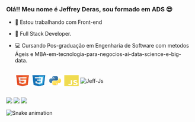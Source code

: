 <div>
  <img src="https://i.pinimg.com/originals/80/b0/c5/80b0c5191a07687dabc6d5e863d2bf52.jpg" alt="">
</div>


### Olá!! Meu nome é Jeffrey Deras, sou formado em ADS 😎

- 🔭 Estou trabalhando com Front-end
- 🌱 Full Stack Developer.
- 💻 Cursando Pos-graduação em Engenharia de Software com metodos Ágeis e MBA-em-tecnologia-para-negocios-ai-data-science-e-big-data.


  <div style="display: inline_block"><br>
  <img align="center" alt="Jeff-HTML" height="30" width="40" src="https://raw.githubusercontent.com/devicons/devicon/master/icons/html5/html5-original.svg">
  <img align="center" alt="Jeff-CSS" height="30" width="40" src="https://raw.githubusercontent.com/devicons/devicon/master/icons/css3/css3-original.svg">
  <img align="center" alt="Jeff-Python" height="30" width="40" src="https://raw.githubusercontent.com/devicons/devicon/master/icons/python/python-original.svg">
  <img align="center" alt="Jeff-Js" height="30" width="40" src="https://raw.githubusercontent.com/devicons/devicon/master/icons/javascript/javascript-plain.svg">
  <img align="center" alt="Jeff-Js" height="30" width="40" src="https://cdn.jsdelivr.net/gh/devicons/devicon/icons/html5/html5-original.svg" />
</div>
  
  ##
 
<div> 
    <a href="https://instagram.com/jeffreyderas" target="_blank"><img src="https://img.shields.io/badge/-Instagram-%23E4405F?style=for-the-badge&logo=instagram&logoColor=white" target="_blank"></a>
  <a href = "mailto:jefreyjb10@gmail.com"><img src="https://img.shields.io/badge/-Gmail-%23333?style=for-the-badge&logo=gmail&logoColor=white" target="_blank"></a>
  <a href="https://www.linkedin.com/in/jeffrey-barbosa-deras-201b41108" target="_blank"><img src="https://img.shields.io/badge/-LinkedIn-%230077B5?style=for-the-badge&logo=linkedin&logoColor=white" target="_blank"></a>
  
   ![Snake animation](https://github.com/jeffreyderas/jeffreyderas/blob/output/github-contribution-grid-snake.svg)
  </div>
